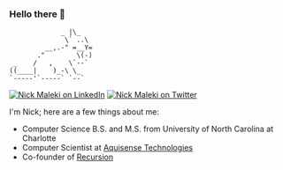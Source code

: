 ### Hello there 👋
```
             _ |\_
              \` ..\
         __,.-" =__Y=
       ."        \(-)
 _    /   ,    \`--`
((____|    )_-\ \_
`-----'`-----` `--`
```

[![Nick Maleki on LinkedIn](https://img.shields.io/badge/-nicholas%20maleki-093f79?style=for-the-badge&logo=linkedin&logoColor=white&link=https://www.linkedin.com/in/nicholas-maleki/)](https://www.linkedin.com/in/nicholas-maleki/) [![Nick Maleki on Twitter](https://img.shields.io/badge/-malekinick-093f79?&style=for-the-badge&logo=twitter&logoColor=white&link=https://twitter.com/malekinick)](https://twitter.com/malekinick) 


I'm Nick; here are a few things about me:
 - Computer Science B.S. and M.S. from University of North Carolina at Charlotte
 - Computer Scientist at [Aquisense Technologies](https://www.aquisense.com/)
 - Co-founder of [Recursion](https://github.com/recursion-computing)

<!--
![Hello there 👋](https://media.giphy.com/media/KmEzemwIqhuF2/giphy.gif)

<!--
**nickmaleki/nickmaleki** is a ✨ _special_ ✨ repository because its `README.md` (this file) appears on your GitHub profile.
[![](https://img.shields.io/badge/-093f79?style=for-the-badge&logo=link&logoColor=white&link=https://nickmaleki.com/)](https://nickmaleki.com/) 

                              (@@(                                  (@@/                            
                         @@@@@@@@  @@@@                       .@@@@  @@@@@@@@                       
                       &@@@@@@@@   ,@@@@@.                  .@@@@@.   @@@@@@@@&                     
                       @@@@@@@@@    @@@@@@,                #@@@@@@    @@@@@@@@@                     
                       @@@@@@@@@    @@@@@@@                @@@@@@@    @@@@@@@@@                     
                        @@@@@@@@   .@@@@@@@                @@@@@@@.   @@@@@@@@                      
.@                        &@@@@@@  @@@@@,                    *@@@@@  @@@@@@%                        
 @@                                                                                               @@
  .,@@                                                                                        @@@#  
    &@@@                                                                                  @@* @@&   
     ,%@@@@                                                                          #@ @@@@.,      
        @.@%@@@&                                 %@@,                          #@%&@@@@@,@          
           @@@@@@ @@@@@%@@@@@@@@@&@@@@@ @@@@.@@@@@@/@@@@@@@@@.,         &@@@@%@@@ .@@@              
              (@@@ (@@@@@@@@.@@@@ @@@@& @@@ .@@@@@@ .@@@@@#@@ /@@@ @@@@ @@@@,*@@/                   
                    %@@@   &@ & %@@@@@@@   @@   / %  @@  @@@  @@@& @@/,@@@&/                        
                            (&@@@@@@@@@@@ @@@@#@@@@@@@@@@@@@/&#/,                                    
